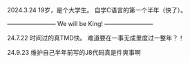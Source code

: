2024.3.24
  19岁，是个大学生。
  自学C语言的第一个半年（快了）。
  
———————— We will be King! ————————

24.7.22
  时间过的真TMD快。
  难道要在一事无成里度过一整年？！


24.9.23
  维护自己半年前写的J8代码真是件爽事啊
